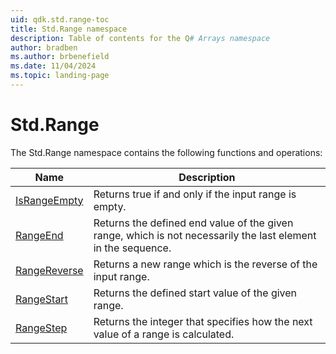 ```yaml
---
uid: qdk.std.range-toc
title: Std.Range namespace
description: Table of contents for the Q# Arrays namespace
author: bradben
ms.author: brbenefield
ms.date: 11/04/2024
ms.topic: landing-page
---
```


# Std.Range

The Std.Range namespace contains the following functions and operations:

| Name | Description |
|------|-------------|
| [IsRangeEmpty](xref:Qdk.Std.Range.IsRangeEmpty) | Returns true if and only if the input range is empty.  |
| [RangeEnd](xref:Qdk.Std.Range.RangeEnd) | Returns the defined end value of the given range, which is not necessarily the last element in the sequence.  |
| [RangeReverse](xref:Qdk.Std.Range.RangeReverse) | Returns a new range which is the reverse of the input range.  |
| [RangeStart](xref:Qdk.Std.Range.RangeStart) | Returns the defined start value of the given range.  |
| [RangeStep](xref:Qdk.Std.Range.RangeStep) | Returns the integer that specifies how the next value of a range is calculated.  |
